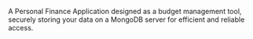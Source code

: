 A Personal Finance Application designed as a budget management tool, securely storing your data on a MongoDB server for efficient and reliable access.
